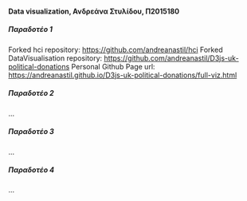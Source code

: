 #### Data visualization, Ανδρεάνα Στυλίδου, Π2015180

##### Παραδοτέο 1 
Forked hci repository: https://github.com/andreanastil/hci
Forked DataVisualisation repository: https://github.com/andreanastil/D3js-uk-political-donations
Personal Github Page url: https://andreanastil.github.io/D3js-uk-political-donations/full-viz.html

##### Παραδοτέο 2
...
##### Παραδοτέο 3
...
##### Παραδοτέο 4 
...
